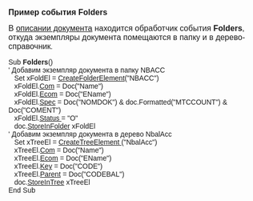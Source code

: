 ﻿<html>
<head>
<title>Folders</title>
</head>

<body>

<p><font size="3" face="Arial"><strong>Пример события Folders</strong></font></p>

<p><font size="3" face="Arial">В <a href="../Defs/doc.html">описании 
документа</a> находится обработчик события <strong>Folders</strong>, откуда 
экземпляры документа помещаются в папку и в дерево-справочник</font><font face="Arial">.</font></p>

<p><font face="Arial">Sub <strong>Folders</strong>()<br>
&#39; Добавим экземпляр документа в папку NBACC<br>
&nbsp;&nbsp; Set xFoldEl = <a href="../Functions/Functions/DocumentsCirculation/CreateFolderElement.html">
CreateFolderElement</a>(&quot;NBACC&quot;)<br>
&nbsp;&nbsp; xFoldEl.<a href="../Functions/AsFoldElement/Com.html">Com</a> = 
Doc(&quot;Name&quot;)<br>
&nbsp;&nbsp; xFoldEl.<a href="../Functions/AsFoldElement/ECom.html">Ecom</a> = 
Doc(&quot;EName&quot;)<br>
&nbsp;&nbsp; xFoldEl.<a href="../Functions/AsFoldElement/Spec.html">Spec</a> = 
Doc(&quot;NOMDOK&quot;) &amp; doc.Formatted(&quot;MTCCOUNT&quot;) &amp; Doc(&quot;COMENT&quot;) <br>
&nbsp;&nbsp; xFoldEl.<a href="../Functions/AsFoldElement/Status.html">Status </a>
= &quot;O&quot;<br>
&nbsp;&nbsp; doc.<a href="../Functions/ASDOC/StoreInFolder.html">StoreInFolder</a> 
xFoldEl<br>
&#39; Добавим экземпляр документа в дерево NbalAcc<br>
&nbsp;&nbsp; Set xTreeEl = <a href="../Functions/Functions/DocumentsCirculation/CreateTreeElement.html">
CreateTreeElement<strong>
</strong></a>(&quot;NbalAcc&quot;)<br>
&nbsp;&nbsp; xTreeEl.<a href="../Functions/AsTreeElement/Com.html">Com</a> = 
Doc(&quot;Name&quot;)<br>
&nbsp;&nbsp; xTreeEl.<a href="../Functions/AsTreeElement/ECom.html">Ecom</a> = 
Doc(&quot;EName&quot;)<br>
&nbsp;&nbsp; xTreeEl.<a href="../Functions/AsTreeElement/Key.html">Key</a> = 
Doc(&quot;CODE&quot;)<br>
&nbsp;&nbsp; xTreeEl.<a href="../Functions/AsTreeElement/Parent.html">Parent</a> 
= Doc(&quot;CODEBAL&quot;)<br>
&nbsp;&nbsp; doc.<a href="../Functions/ASDOC/StoreInTree.html">StoreInTree</a> 
xTreeEl<br>
End Sub<br>
</font></p>

<p>&nbsp;</p>
</body>
</html>

